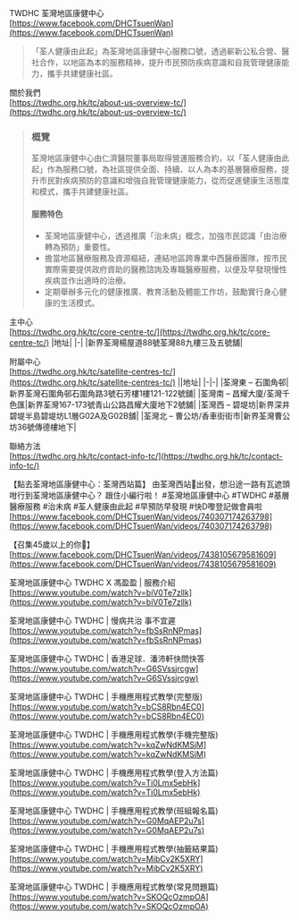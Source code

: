 TWDHC 荃灣地區康健中心  
[https://www.facebook.com/DHCTsuenWan](https://www.facebook.com/DHCTsuenWan)
>「荃人健康由此起」為荃灣地區康健中心服務口號，透過嶄新公私合營、醫社合作，以地區為本的服務精神，提升市民預防疾病意識和自我管理健康能力，攜手共建健康社區。

關於我們  
[https://twdhc.org.hk/tc/about-us-overview-tc/](https://twdhc.org.hk/tc/about-us-overview-tc/)
>### 概覽
>
>荃灣地區康健中心由仁濟醫院董事局取得營運服務合約，以「荃人健康由此起」作為服務口號，為社區提供全面、持續、以人為本的基層醫療服務，提升市民對疾病預防的意識和增強自我管理健康能力，從而促進健康生活態度和模式，攜手共建健康社區。
>
>#### 服務特色
>
>- 荃灣地區康健中心，透過推廣「治未病」概念，加強市民認識「由治療轉為預防」重要性。  
>- 擔當地區醫療服務及資源樞紐，連結地區跨專業中西醫療團隊，按市民實際需要提供政府資助的醫務諮詢及專職醫療服務，以便及早發現慢性疾病並作出適時的治療。  
>- 定期舉辦多元化的健康推廣、教育活動及體能工作坊，鼓勵實行身心健康的生活模式。

主中心  
[https://twdhc.org.hk/tc/core-centre-tc/](https://twdhc.org.hk/tc/core-centre-tc/)
|地址|
|-|
|新界荃灣楊屋道88號荃灣88九樓三及五號舖|

附屬中心  
[https://twdhc.org.hk/tc/satellite-centres-tc/](https://twdhc.org.hk/tc/satellite-centres-tc/)
||地址|
|-|-|
|荃灣東 – 石圍角邨|新界荃灣石圍角邨石圍角路3號石芳樓1樓121-122號舖|
|荃灣南 – 昌耀大廈/荃灣千色匯|新界荃灣167-173號青山公路昌耀大廈地下2號舖|
|荃灣西 – 碧堤坊|新界深井碧堤半島碧堤坊L1層G02A及G02B舖|
|荃灣北 – 曹公坊/香車街街市|新界荃灣曹公坊36號傳德樓地下|

聯絡方法  
[https://twdhc.org.hk/tc/contact-info-tc/](https://twdhc.org.hk/tc/contact-info-tc/)

【點去荃灣地區康健中心：荃灣西站篇】 由荃灣西站🚄出發，想沿途一路有瓦遮頭咁行到荃灣地區康健中心？ 跟住小編行啦！ #荃灣地區康健中心 #TWDHC #基層醫療服務 #治未病 #荃人健康由此起 #早預防早發現 #快D嚟登記做會員啦  
[https://www.facebook.com/DHCTsuenWan/videos/740307174263798](https://www.facebook.com/DHCTsuenWan/videos/740307174263798)

【召集45歲以上的你📢】  
[https://www.facebook.com/DHCTsuenWan/videos/7438105679581609](https://www.facebook.com/DHCTsuenWan/videos/7438105679581609)

荃灣地區康健中心 TWDHC X 馮盈盈 | 服務介紹  
[https://www.youtube.com/watch?v=biV0Te7zllk](https://www.youtube.com/watch?v=biV0Te7zllk)

荃灣地區康健中心 TWDHC | 慢病共治 事不宜遲  
[https://www.youtube.com/watch?v=fbSsRnNPmas](https://www.youtube.com/watch?v=fbSsRnNPmas)

荃灣地區康健中心 TWDHC | 香港足球．潘沛軒快問快答  
[https://www.youtube.com/watch?v=G6SVssjrcgw](https://www.youtube.com/watch?v=G6SVssjrcgw)

荃灣地區康健中心 TWDHC | 手機應用程式教學(完整版)  
[https://www.youtube.com/watch?v=bCS8Rbn4EC0](https://www.youtube.com/watch?v=bCS8Rbn4EC0)

荃灣地區康健中心 TWDHC | 手機應用程式教學(手機完整版)  
[https://www.youtube.com/watch?v=kqZwNdKMSjM](https://www.youtube.com/watch?v=kqZwNdKMSjM)

荃灣地區康健中心 TWDHC | 手機應用程式教學(登入方法篇)  
[https://www.youtube.com/watch?v=Ti0Lmx5ebHk](https://www.youtube.com/watch?v=Ti0Lmx5ebHk)

荃灣地區康健中心 TWDHC | 手機應用程式教學(班組報名篇)  
[https://www.youtube.com/watch?v=G0MqAEP2u7s](https://www.youtube.com/watch?v=G0MqAEP2u7s)

荃灣地區康健中心 TWDHC | 手機應用程式教學(抽籤結果篇)  
[https://www.youtube.com/watch?v=MibCv2K5XRY](https://www.youtube.com/watch?v=MibCv2K5XRY)

荃灣地區康健中心 TWDHC | 手機應用程式教學(常見問題篇)  
[https://www.youtube.com/watch?v=SKOQcOzmpOA](https://www.youtube.com/watch?v=SKOQcOzmpOA)
